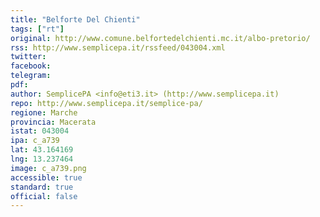 ```yaml
---
title: "Belforte Del Chienti"
tags: ["rt"]
original: http://www.comune.belfortedelchienti.mc.it/albo-pretorio/
rss: http://www.semplicepa.it/rssfeed/043004.xml
twitter: 
facebook: 
telegram: 
pdf: 
author: SemplicePA <info@eti3.it> (http://www.semplicepa.it)
repo: http://www.semplicepa.it/semplice-pa/
regione: Marche
provincia: Macerata
istat: 043004
ipa: c_a739
lat: 43.164169
lng: 13.237464
image: c_a739.png
accessible: true
standard: true
official: false
---
```

